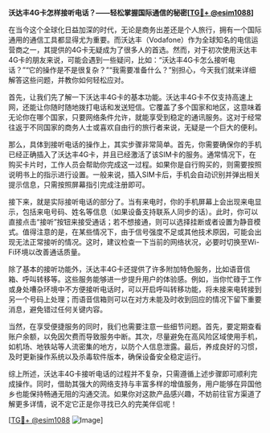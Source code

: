 **沃达丰4G卡怎样接听电话？——轻松掌握国际通信的秘密[[TG💪+ @esim1088](https://t.me/s/esim1088)]**

在当今这个全球化日益加深的时代，无论是商务出差还是个人旅行，拥有一个国际通用的通信工具都显得尤为重要。而沃达丰（Vodafone）作为全球知名的电信运营商之一，其提供的4G卡无疑成为了很多人的首选。然而，对于初次使用沃达丰4G卡的朋友来说，可能会遇到一些疑问，比如：“沃达丰4G卡怎么接听电话？”“它的操作是不是很复杂？”“我需要准备什么？”别担心，今天我们就来详细解答这些问题，并教你如何轻松应对。

首先，让我们先了解一下沃达丰4G卡的基本功能。沃达丰4G卡不仅支持高速上网，还能让你随时随地拨打电话和发送短信。它覆盖了多个国家和地区，这意味着无论你在哪个国家，只要网络条件允许，就能享受到稳定的通讯服务。这对于经常往返于不同国家的商务人士或喜欢自由行的旅行者来说，无疑是一个巨大的便利。

那么，具体到接听电话的操作上，其实步骤非常简单。首先，你需要确保你的手机已经正确插入了沃达丰4G卡，并且已经激活了该SIM卡的服务。通常情况下，在购买卡片时，工作人员会帮助你完成这一过程。如果你是自行购买的，则需要按照说明书上的指示进行设置。一般来说，插入SIM卡后，手机会自动识别并弹出相关提示信息，只需按照屏幕指引完成注册即可。

接下来，就是实际接听电话的部分了。当有来电时，你的手机屏幕上会出现来电显示，包括来电号码、姓名等信息（如果设备支持联系人同步的话）。此时，你可以直接点击“接听”按钮来接受通话；若不想接通，则可以选择挂断或者设置为静音模式。值得注意的是，在某些情况下，由于信号强度不足或其他技术原因，可能会出现无法正常接听的情况。这时，建议检查一下当前的网络状况，必要时切换至Wi-Fi环境以改善通话质量。

除了基本的接听功能外，沃达丰4G卡还提供了许多附加特色服务，比如语音信箱、呼叫转移等。这些服务能够进一步提升用户的体验感。例如，当你忙碌于工作或身处嘈杂环境中不方便接听电话时，可以开启呼叫转移功能，将未接来电转接到另一个号码上处理；而语音信箱则可以在对方未能及时收到回应的情况下留下重要消息，避免错过任何关键内容。

当然，在享受便捷服务的同时，我们也需要注意一些细节问题。首先，要定期查看账户余额，以免因欠费而导致服务中断。其次，尽量避免在高风险区域使用手机，如机场、地铁站等人流密集的地方，以防个人信息泄露。最后，养成良好的习惯，及时更新操作系统以及杀毒软件版本，确保设备安全稳定运行。

综上所述，沃达丰4G卡接听电话的过程并不复杂，只需遵循上述步骤即可顺利完成操作。同时，借助其强大的网络支持与丰富多样的增值服务，用户能够在异国他乡也能保持畅通无阻的沟通交流。如果你对这款产品感兴趣，不妨前往官方渠道了解更多详情，说不定它正是你寻找已久的完美伴侣呢！

[[TG💪+ @esim1088](https://t.me/s/esim1088) ![Image](https://i.postimg.cc/4NQfJmqS/Snipaste-2025-05-13-00-14-12.png)]